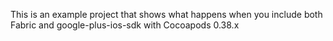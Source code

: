 This is an example project that shows what happens when you include both Fabric and google-plus-ios-sdk with Cocoapods 0.38.x
